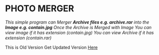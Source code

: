 # PHOTO MERGER
_This simple program can Merger **Archive files e.g. archive.rar** into the **Image e.g. contain.jpg** 
Once the Archive is Merged with Image
You can view image if it has extension (contain.jpg)
You can view Archive if it has extension (contain.rar)_

This is Old Version
Get Updated Version [Here](https://github.com/Sachinacharya-Project/Merger-Updated)
